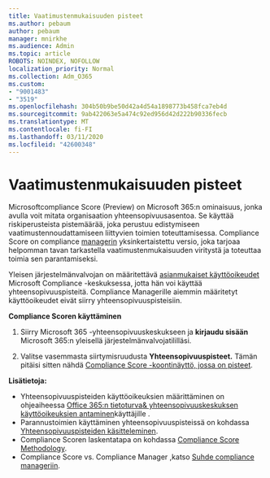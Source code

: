 ```yaml
---
title: Vaatimustenmukaisuuden pisteet
ms.author: pebaum
author: pebaum
manager: mnirkhe
ms.audience: Admin
ms.topic: article
ROBOTS: NOINDEX, NOFOLLOW
localization_priority: Normal
ms.collection: Adm_O365
ms.custom:
- "9001483"
- "3519"
ms.openlocfilehash: 304b50b9be50d42a4d54a1898773b458fca7eb4d
ms.sourcegitcommit: 9ab422063e5a474c92ed956d42d222b90336fecb
ms.translationtype: MT
ms.contentlocale: fi-FI
ms.lasthandoff: 03/11/2020
ms.locfileid: "42600348"
---
```

# <a name="compliance-score"></a>Vaatimustenmukaisuuden pisteet

Microsoftcompliance Score (Preview) on Microsoft 365:n ominaisuus, jonka avulla voit mitata organisaation yhteensopivuusasentoa. Se käyttää riskiperusteista pistemäärää, joka perustuu edistymiseen vaatimustennoudattamiseen liittyvien toimien toteuttamisessa.   Compliance Score on compliance [managerin](https://docs.microsoft.com/microsoft-365/compliance/compliance-manager-overview) yksinkertaistettu versio, joka tarjoaa helpomman tavan tarkastella vaatimustenmukaisuuden viritystä ja toteuttaa toimia sen parantamiseksi. 

Yleisen järjestelmänvalvojan on määritettävä [asianmukaiset käyttöoikeudet](https://docs.microsoft.com/microsoft-365/security/office-365-security/permissions-in-the-security-and-compliance-center) Microsoft Compliance -keskuksessa, jotta hän voi käyttää yhteensopivuuspisteitä.  Compliance Managerille aiemmin määritetyt käyttöoikeudet eivät siirry yhteensopivuuspisteisiin.

**Compliance Scoren käyttäminen**

1. Siirry Microsoft 365 -yhteensopivuuskeskukseen ja **kirjaudu sisään** Microsoft 365:n yleisellä järjestelmänvalvojatililläsi.

2. Valitse vasemmasta siirtymisruudusta **Yhteensopivuuspisteet.** Tämän pitäisi sitten nähdä [Compliance Score -koontinäyttö, jossa on pisteet](https://docs.microsoft.com/microsoft-365/compliance/compliance-score-setup#understand-the-compliance-score-dashboard).
 

**Lisätietoja:**

- Yhteensopivuuspisteiden käyttöoikeuksien määrittäminen on ohjeaiheessa [Office 365:n tietoturva& yhteensopivuuskeskuksen käyttöoikeuksien antaminen](https://docs.microsoft.com/microsoft-365/security/office-365-security/grant-access-to-the-security-and-compliance-center)käyttäjille .
- Parannustoimien käyttäminen yhteensopivuuspisteissä on kohdassa [Yhteensopivuuspisteiden käsitteleminen](https://docs.microsoft.com/microsoft-365/compliance/working-with-compliance-score).
- Compliance Scoren laskentatapa on kohdassa [Compliance Score Methodology](https://docs.microsoft.com/microsoft-365/compliance/compliance-score-methodology).
- Compliance Score vs. Compliance Manager ,katso [Suhde compliance manageriin](https://docs.microsoft.com/microsoft-365/compliance/compliance-score#relationship-to-compliance-manager).


